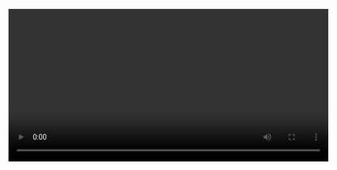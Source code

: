 <video width="630" height="300" src="https://firebasestorage.googleapis.com/v0/b/githubcontent.appspot.com/o/WeatherAppDemo.mp4?alt=media&token=57f82126-164f-432d-b42e-ed2b4bec3ab6"></video>

